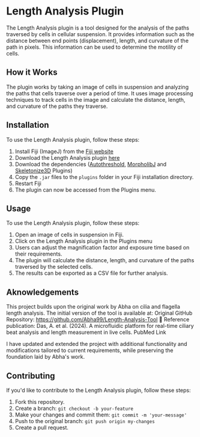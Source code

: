 
# Length Analysis Plugin

The Length Analysis plugin is a tool designed for the analysis of the paths traversed by cells in cellular suspension. It provides information such as the distance between end points (displacement), length, and curvature of the path in pixels. This information can be used to determine the motility of cells.

## How it Works

The plugin works by taking an image of cells in suspension and analyzing the paths that cells traverse over a period of time. It uses image processing techniques to track cells in the image and calculate the distance, length, and curvature of the paths they traverse.

## Installation

To use the Length Analysis plugin, follow these steps:

1. Install Fiji (ImageJ) from the [Fiji website](https://fiji.sc/)
2. Download the Length Analysis plugin [here](https://github.com/Abha99/Length-Analysis-Tool/tree/main/Jars)
3. Download the dependencies ([Autothreshold](https://maven.scijava.org/service/local/artifact/maven/redirect?r=releases&g=sc.fiji&a=Auto_Threshold&v=RELEASE&e=jar), [MorpholibJ](https://github.com/ijpb/MorphoLibJ/releases) and [Skeletonize3D](https://imagej.net/plugins/skeletonize3d) Plugins)
3. Copy the `.jar` files to the `plugins` folder in your Fiji installation directory.
4. Restart Fiji
5. The plugin can now be accessed from the Plugins menu.

## Usage

To use the Length Analysis plugin, follow these steps:

1. Open an image of cells in suspension in Fiji.
2. Click on the Length Analysis plugin in the Plugins menu
3. Users can adjust the magnification factor and exposure time based on their requirements.
4. The plugin will calculate the distance, length, and curvature of the paths traversed by the selected cells.
5. The results can be exported as a CSV file for further analysis.

## Aknowledgements

This project builds upon the original work by Abha on cilia and flagella length analysis. The initial version of the tool is available at:
Original GitHub Repository: https://github.com/Abha99/Length-Analysis-Tool
📄 Reference publication:
Das, A. et al. (2024). A microfluidic platform for real-time ciliary beat analysis and length measurement in live cells. PubMed Link

I have updated and extended the project with additional functionality and modifications tailored to current requirements, while preserving the foundation laid by Abha's work.

## Contributing

If you'd like to contribute to the Length Analysis plugin, follow these steps:

1. Fork this repository.
2. Create a branch: `git checkout -b your-feature`
3. Make your changes and commit them: `git commit -m 'your-message'`
4. Push to the original branch: `git push origin my-changes`
5. Create a pull request.

